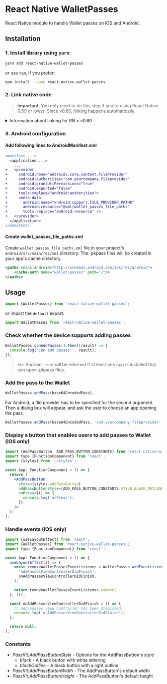 # React Native WalletPasses

React Native module to handle Wallet passes on iOS and Android.

## Installation

### 1. Install library using `yarn`:

```bash
yarn add react-native-wallet-passes
```

or use `npm`, if you prefer:

```bash
npm install --save react-native-wallet-passes
```

### 2. Link native code

> **Important**: You only need to do this step if you're using React Native 0.59 or lower. Since v0.60, linking happens automatically.

<details>
<summary>Information about linking for RN < v0.60</summary>
You can link native code in the way you prefer:

#### CocoaPods

Add line to your project target section in your Podfile:

```diff
target 'YourProjectTarget' do

+   pod 'react-native-wallet-passes', path: '../node_modules/react-native-wallet-passes'

end
```

If you received error `jest-haste-map: Haste module naming collision: Duplicate module name: react-native`, add lines below to your Podfile and reinstall pods.

```diff
target 'YourProjectTarget' do

+   rn_path = '../node_modules/react-native'
+   pod 'yoga', path: "#{rn_path}/ReactCommon/yoga/yoga.podspec"
+   pod 'React', path: rn_path

  pod 'react-native-wallet-passes', path: '../node_modules/react-native-wallet-passes'

end

+ post_install do |installer|
+   installer.pods_project.targets.each do |target|
+     if target.name == "React-Core"
+       target.remove_from_project
+     end
+   end
+ end
```

#### react-native link

Run command below:

```bash
react-native link react-native-wallet-passes
```

</details>

### 3. Android configuration

#### Add following lines to AndroidManifest.xml

```diff
<manifest ...>
  <application ...>
    ...
+   <provider
+     android:name="androidx.core.content.FileProvider"
+     android:authorities="com.yourcompany.fileprovider"
+     android:grantUriPermissions="true"
+     android:exported="false"
+     tools:replace="android:authorities">
+     <meta-data
+       android:name="android.support.FILE_PROVIDER_PATHS"
+       android:resource="@xml/wallet_passes_file_paths"
+       tools:replace="android:resource" />
+   </provider>
  </application>
</manifest>
```

#### Create wallet_passes_file_paths.xml

Create `wallet_passes_file_paths.xml` file in your project's `android/src/main/res/xml` directory. The .pkpass files will be created in your app's cache directory.

```xml
<paths xmlns:android="http://schemas.android.com/apk/res/android">
    <cache-path name="wallet-passes" path="/"/>
</paths>
```

## Usage

```jsx
import {WalletPasses} from 'react-native-wallet-passes';
```

or import the `default` export:

```jsx
import WalletPasses from 'react-native-wallet-passes';
```

### Check whether the device supports adding passes

```jsx
WalletPasses.canAddPasses().then((result) => {
  console.log('Can add passes:', result);
});
```

> For Android, `true` will be returned if at least one app is installed that can open .pkpass files.

### Add the pass to the Wallet

```jsx
WalletPasses.addPass(base64EncodedPass);
```

For Android, a file provider has to be specified for the second argument. Then a dialog box will appear, and ask the user to choose an app opening the pass.

```jsx
WalletPasses.addPass(base64EncodedPass, 'com.yourcompany.fileprovider');
```

### Display a button that enables users to add passes to Wallet (iOS only)

```jsx
import {AddPassButton, ADD_PASS_BUTTON_CONSTANTS} from 'react-native-wallet-passes';
import type {FunctionComponent} from 'react';
import {styles} from './styles';

const App: FunctionComponent = () => {
  return (
    <AddPassButton
      style={styles.addPassButton}
      addPassButtonStyle={ADD_PASS_BUTTON_CONSTANTS.STYLE.BLACK_OUTLINE}
      onPress={() => {
        console.log('onPress');
      }}
    />
  );
};
```

### Handle events (iOS only)

```jsx
import {useLayoutEffect} from 'react';
import {WalletPasses} from 'react-native-wallet-passes';
import type {FunctionComponent} from 'react';

const App: FunctionComponent = () => {
  useLayoutEffect(() => {
    const removeWalletPassesEventListener = WalletPasses.addEventListener(
      'addPassesViewControllerDidFinish',
      onAddPassesViewControllerDidFinish,
    );

    return removeWalletPassesEventListener.remove;
  }, []);

  const onAddPassesViewControllerDidFinish = () => {
    // Add-passes view controller has been dismissed
    console.log('onAddPassesViewControllerDidFinish');
  };

  return null;
};
```

### Constants

- _PassKit.AddPassButtonStyle_ - Options for the AddPassButton's style
  - _black_ - A black button with white lettering
  - _blackOutline_ - A black button with a light outline
- _PassKit.AddPassButtonWidth_ - The AddPassButton's default width
- _PassKit.AddPassButtonHeight_ - The AddPassButton's default height
